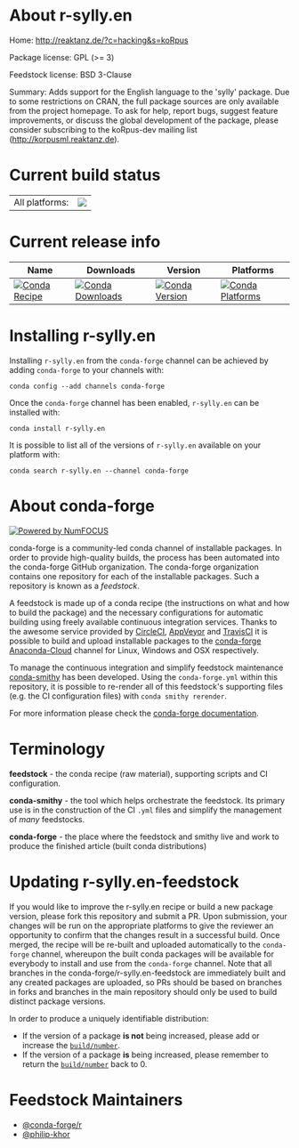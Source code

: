 About r-sylly.en
================

Home: http://reaktanz.de/?c=hacking&s=koRpus

Package license: GPL (>= 3)

Feedstock license: BSD 3-Clause

Summary: Adds support for the English language to the 'sylly' package. Due to some restrictions on CRAN, the full package sources are only available from the project homepage. To ask for help, report bugs, suggest feature improvements, or discuss the global development of the package, please consider subscribing to the koRpus-dev mailing list (<http://korpusml.reaktanz.de>).



Current build status
====================


<table><tr><td>All platforms:</td>
    <td>
      <a href="https://dev.azure.com/conda-forge/feedstock-builds/_build/latest?definitionId=7439&branchName=master">
        <img src="https://dev.azure.com/conda-forge/feedstock-builds/_apis/build/status/r-sylly.en-feedstock?branchName=master">
      </a>
    </td>
  </tr>
</table>

Current release info
====================

| Name | Downloads | Version | Platforms |
| --- | --- | --- | --- |
| [![Conda Recipe](https://img.shields.io/badge/recipe-r--sylly.en-green.svg)](https://anaconda.org/conda-forge/r-sylly.en) | [![Conda Downloads](https://img.shields.io/conda/dn/conda-forge/r-sylly.en.svg)](https://anaconda.org/conda-forge/r-sylly.en) | [![Conda Version](https://img.shields.io/conda/vn/conda-forge/r-sylly.en.svg)](https://anaconda.org/conda-forge/r-sylly.en) | [![Conda Platforms](https://img.shields.io/conda/pn/conda-forge/r-sylly.en.svg)](https://anaconda.org/conda-forge/r-sylly.en) |

Installing r-sylly.en
=====================

Installing `r-sylly.en` from the `conda-forge` channel can be achieved by adding `conda-forge` to your channels with:

```
conda config --add channels conda-forge
```

Once the `conda-forge` channel has been enabled, `r-sylly.en` can be installed with:

```
conda install r-sylly.en
```

It is possible to list all of the versions of `r-sylly.en` available on your platform with:

```
conda search r-sylly.en --channel conda-forge
```


About conda-forge
=================

[![Powered by NumFOCUS](https://img.shields.io/badge/powered%20by-NumFOCUS-orange.svg?style=flat&colorA=E1523D&colorB=007D8A)](http://numfocus.org)

conda-forge is a community-led conda channel of installable packages.
In order to provide high-quality builds, the process has been automated into the
conda-forge GitHub organization. The conda-forge organization contains one repository
for each of the installable packages. Such a repository is known as a *feedstock*.

A feedstock is made up of a conda recipe (the instructions on what and how to build
the package) and the necessary configurations for automatic building using freely
available continuous integration services. Thanks to the awesome service provided by
[CircleCI](https://circleci.com/), [AppVeyor](https://www.appveyor.com/)
and [TravisCI](https://travis-ci.com/) it is possible to build and upload installable
packages to the [conda-forge](https://anaconda.org/conda-forge)
[Anaconda-Cloud](https://anaconda.org/) channel for Linux, Windows and OSX respectively.

To manage the continuous integration and simplify feedstock maintenance
[conda-smithy](https://github.com/conda-forge/conda-smithy) has been developed.
Using the ``conda-forge.yml`` within this repository, it is possible to re-render all of
this feedstock's supporting files (e.g. the CI configuration files) with ``conda smithy rerender``.

For more information please check the [conda-forge documentation](https://conda-forge.org/docs/).

Terminology
===========

**feedstock** - the conda recipe (raw material), supporting scripts and CI configuration.

**conda-smithy** - the tool which helps orchestrate the feedstock.
                   Its primary use is in the construction of the CI ``.yml`` files
                   and simplify the management of *many* feedstocks.

**conda-forge** - the place where the feedstock and smithy live and work to
                  produce the finished article (built conda distributions)


Updating r-sylly.en-feedstock
=============================

If you would like to improve the r-sylly.en recipe or build a new
package version, please fork this repository and submit a PR. Upon submission,
your changes will be run on the appropriate platforms to give the reviewer an
opportunity to confirm that the changes result in a successful build. Once
merged, the recipe will be re-built and uploaded automatically to the
`conda-forge` channel, whereupon the built conda packages will be available for
everybody to install and use from the `conda-forge` channel.
Note that all branches in the conda-forge/r-sylly.en-feedstock are
immediately built and any created packages are uploaded, so PRs should be based
on branches in forks and branches in the main repository should only be used to
build distinct package versions.

In order to produce a uniquely identifiable distribution:
 * If the version of a package **is not** being increased, please add or increase
   the [``build/number``](https://conda.io/docs/user-guide/tasks/build-packages/define-metadata.html#build-number-and-string).
 * If the version of a package **is** being increased, please remember to return
   the [``build/number``](https://conda.io/docs/user-guide/tasks/build-packages/define-metadata.html#build-number-and-string)
   back to 0.

Feedstock Maintainers
=====================

* [@conda-forge/r](https://github.com/conda-forge/r/)
* [@philip-khor](https://github.com/philip-khor/)

